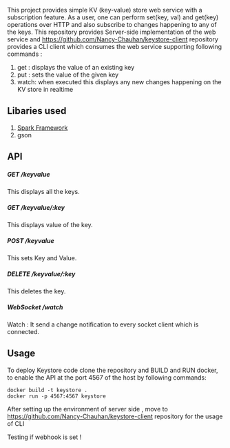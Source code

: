 This project provides simple KV (key-value) store web service with a subscription feature. 
As a user, one can perform set(key, val) and get(key) operations over HTTP and also subscribe to
changes happening to any of the keys. This repository provides Server-side implementation of the web 
service and https://github.com/Nancy-Chauhan/keystore-client repository provides a CLI client which consumes the web service
supporting following commands :
 
1) get <key>: displays the value of an existing key
2) put <key> <value>: sets the value of the given key
3) watch: when executed this displays any new changes happening on the KV store in realtime

## Libaries used

1) <a href="http://sparkjava.com/">Spark Framework</a>
2) gson

## API 

##### GET /keyvalue
This displays all the keys. 
##### GET /keyvalue/:key 
This displays value of the key.
##### POST /keyvalue
This sets Key and Value.
##### DELETE /keyvalue/:key
This deletes the key.
##### WebSocket /watch
Watch : It send a change notification to every socket client which is connected. 


## Usage

To deploy Keystore code clone the repository and BUILD and RUN docker, to enable the API at the port 4567 of the host by following commands:
```
docker build -t keystore .
docker run -p 4567:4567 keystore 
```
After setting up the environment of server side , move to https://github.com/Nancy-Chauhan/keystore-client repository for
the usage of CLI 

Testing if webhook is set ! 
